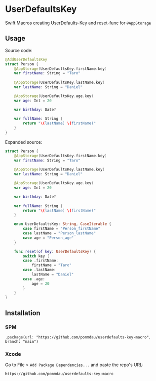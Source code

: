 # UserDefaultsKey
Swift Macros creating UserDefaults-Key and reset-func for `@AppStorage`

## Usage

Source code:

```swift
@AddUserDefaultsKey
struct Person {
    @AppStorage(UserDefaultsKey.firstName.key)
    var firstName: String = "Taro"
    
    @AppStorage(UserDefaultsKey.lastName.key)
    var lastName: String = "Daniel"

    @AppStorage(UserDefaultsKey.age.key)
    var age: Int = 20

    var birthday: Date?
    
    var fullName: String {
        return "\(lastName) \(firstName)"
    }
}
```

Expanded source:

```swift
struct Person {
    @AppStorage(UserDefaultsKey.firstName.key)
    var firstName: String = "Taro"
    
    @AppStorage(UserDefaultsKey.lastName.key)
    var lastName: String = "Daniel"

    @AppStorage(UserDefaultsKey.age.key)
    var age: Int = 20

    var birthday: Date?
    
    var fullName: String {
        return "\(lastName) \(firstName)"
    }

    enum UserDefaultsKey: String, CaseIterable {
        case firstName = "Person_firstName"
        case lastName = "Person_lastName"
        case age = "Person_age"
    }

    func reset(of key: UserDefaultsKey) {
        switch key {
        case .firstName:
            firstName = "Taro"
        case .lastName:
            lastName = "Daniel"
        case .age:
            age = 20
        }
    }
}
```

## Installation

### SPM

```
.package(url: "https://github.com/pommdau/userdefaults-key-macro", branch: "main")
```

### Xcode
Go to File > `Add Package Dependencies...` and paste the repo's URL:

```
https://github.com/pommdau/userdefaults-key-macro
```
